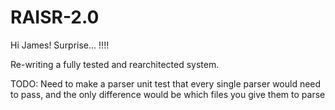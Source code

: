 # RAISR-2.0

Hi James! Surprise... !!!!

Re-writing a fully tested and rearchitected system. 

TODO: Need to make a parser unit test that every single parser would need to pass, and the only difference would be which files you give them to parse 